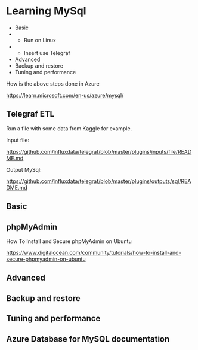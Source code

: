 # Learning MySql

* Basic
* * Run on Linux
* * Insert use Telegraf
* Advanced
* Backup and restore
* Tuning and performance

How is the above steps done in Azure

https://learn.microsoft.com/en-us/azure/mysql/



## Telegraf ETL

Run a file with some data from Kaggle for example.

Input file:

https://github.com/influxdata/telegraf/blob/master/plugins/inputs/file/README.md

Output MySql:

https://github.com/influxdata/telegraf/blob/master/plugins/outputs/sql/README.md


## Basic

## phpMyAdmin

How To Install and Secure phpMyAdmin on Ubuntu

https://www.digitalocean.com/community/tutorials/how-to-install-and-secure-phpmyadmin-on-ubuntu

## Advanced

## Backup and restore

## Tuning and performance

## Azure Database for MySQL documentation


